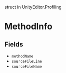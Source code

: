 struct in UnityEditor.Profiling
# MethodInfo

## Fields
- `methodName`
- `sourceFileLine`
- `sourceFileName`
